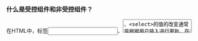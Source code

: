 ### 什么是受控组件和非受控组件？      
 在HTML中，标签<input>、<textarea>、<select>的值的改变通常是根据用户输入进行更新。在React中，可变状态通常保存在组件的状态属性中，并且只能使用 setState() 更新，而呈现表单的React组件也控制着在后续用户输入时该表单中发生的情况，以这种由React控制的输入表单元素而改变其值的方式，称为：“受控组件”   
 表单数据由DOM本身处理。即不受setState()的控制，与传统的HTML表单输入相似，input输入值即显示最新值（使用 ref从DOM获取表单值）。
